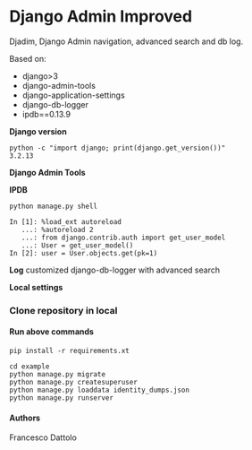 # Django Admin Improved
Djadim, Django Admin navigation, advanced search and db log.

Based on:
* django>3
* django-admin-tools
* django-application-settings
* django-db-logger
* ipdb==0.13.9

**Django version**

```commandline
python -c "import django; print(django.get_version())"
3.2.13
```

**Django Admin Tools**

**IPDB**


```commandline
python manage.py shell

In [1]: %load_ext autoreload
   ...: %autoreload 2
   ...: from django.contrib.auth import get_user_model
   ...: User = get_user_model()
In [2]: user = User.objects.get(pk=1)
```

**Log**
customized django-db-logger with advanced search

**Local settings**

### Clone repository in local

#### Run above commands

````
pip install -r requirements.xt

cd example
python manage.py migrate
python manage.py createsuperuser
python manage.py loaddata identity_dumps.json
python manage.py runserver
````

#### Authors

Francesco Dattolo
